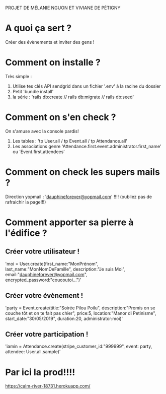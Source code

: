 PROJET DE MÉLANIE NGUON ET VIVIANE DE PÉTIGNY

# A quoi ça sert ?
 Créer des évènements et inviter des gens !

# Comment on installe ?
 Très simple : 
  1. Utilise tes clés API sendgrid dans un fichier '.env' à la racine du dossier
  2. Petit 'bundle install'
  3. la série : 'rails db:create // rails db:migrate // rails db:seed'

# Comment on s'en check ? 
 On s'amuse avec la console pardis! 
 1. Les tables : 'tp User.all / tp Event.all / tp Attendance.all'
 2. Les associations genre 'Attendance.first.event.administrator.first_name' ou 'Event.first.attendees'

# Comment on check les supers mails ?
 Direction yopmail : 'dauphineforever@yopmail.com' !!!! (oubliez pas de rafraichir la page!!!)

# Comment apporter sa pierre à l'édifice ?
## Créer votre utilisateur ! 
  'moi = User.create(first_name:"MonPrénom", last_name:"MonNomDeFamille", description:"Je suis Moi", email:"dauphineforever@yopmail.com", encrypted_password:"coucoutoi...")'
## Créer votre évènement ! 
  'party = Event.create(title:"Soirée Pilou Poilu", description:"Promis on se couche tôt et on te fait pas chier", price:5, location:"Manor di Petinisme", start_date:"30/05/2019", duration:20, administrator:moi)'
## Créer votre participation !
  'iamin = Attendance.create(stripe_customer_id:"999999", event: party, attendee: User.all.sample)'
  


# Par ici la prod!!!!
  
  https://calm-river-18731.herokuapp.com/





